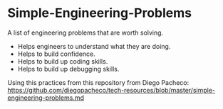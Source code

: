 # Simple-Engineering-Problems
A list of engineering problems that are worth solving.

- Helps engineers to understand what they are doing.
- Helps to build confidence.
- Helps to build up coding skills.
- Helps to build up debugging skills.

Using this practices from this repository from Diego Pacheco:
https://github.com/diegopacheco/tech-resources/blob/master/simple-engineering-problems.md

